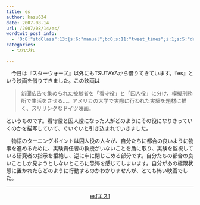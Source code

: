 ```yaml
---
title: es
author: kazu634
date: 2007-08-14
url: /2007/08/14/es/
wordtwit_post_info:
  - 'O:8:"stdClass":13:{s:6:"manual";b:0;s:11:"tweet_times";i:1;s:5:"delay";i:0;s:7:"enabled";i:1;s:10:"separation";s:2:"60";s:7:"version";s:3:"3.7";s:14:"tweet_template";b:0;s:6:"status";i:2;s:6:"result";a:0:{}s:13:"tweet_counter";i:2;s:13:"tweet_log_ids";a:1:{i:0;i:3157;}s:9:"hash_tags";a:0:{}s:8:"accounts";a:1:{i:0;s:7:"kazu634";}}'
categories:
  - つれづれ

---
```

<div class="section">
<p>
    　今日は『スターウォーズ』以外にもTSUTAYAから借りてきています。『es』という映画を借りてきました。この映画は
</p>
  
<blockquote>
<p>
      新聞広告で集められた被験者を「看守役」と「囚人役」に分け、模擬刑務所で生活をさせる…。アメリカの大学で実際に行われた実験を題材に描く、スリリングなドイツ映画。
</p>
</blockquote>
  
<p>
    というものです。看守役と囚人役になった人がどのようにその役になりきっていくのかを描写していて、ぐいぐいと引き込まれていきました。
</p>
  
<p>
    　物語のターニングポイントは囚人役の人々が、自分たちに都合の良いように物事を進めるために、実験責任者の教授がいないことを盾に取り、実験を監視している研究者の指示を拒絶し、逆に牢に閉じこめる部分です。自分たちの都合の良いことしか見ようとしないところに恐怖を感じてしまいます。自分があの極限状態に置かれたらどのように行動するのかわかりませんが、とても怖い映画でした。
</p>
  
<hr />
  
<center>
<a href="https://www.amazon.co.jp/exec/obidos/ASIN/B00018GYBA/goodpic-22/" onclick="__gaTracker('send', 'event', 'outbound-article', 'https://www.amazon.co.jp/exec/obidos/ASIN/B00018GYBA/goodpic-22/', 'es[エス]');" target="_top">es[エス]</a><br />
</center>
</div>

